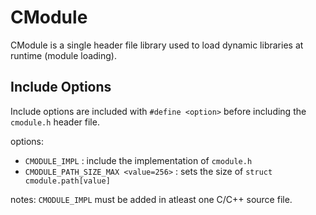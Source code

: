 # CModule
CModule is a single header file library used to load dynamic libraries at runtime (module loading).

## Include Options
Include options are included with `#define <option>` before including the `cmodule.h` header file.

options:
- `CMODULE_IMPL`                      : include the implementation of `cmodule.h`
- `CMODULE_PATH_SIZE_MAX <value=256>` : sets the size of `struct cmodule.path[value]`

notes:
`CMODULE_IMPL` must be added in atleast one C/C++ source file.
